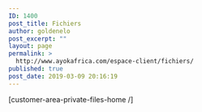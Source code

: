 ```yaml
---
ID: 1400
post_title: Fichiers
author: goldenelo
post_excerpt: ""
layout: page
permalink: >
  http://www.ayokafrica.com/espace-client/fichiers/
published: true
post_date: 2019-03-09 20:16:19
---
```

[customer-area-private-files-home /]